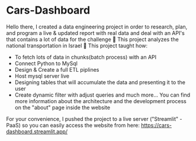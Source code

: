 # Cars-Dashboard
Hello there, 
I created a data engineering project in order to research, plan, and program
a live & updated report with real data and deal with an API's that contains a lot of data for the challenge 💪
This project analyzes the national transportation in Israel 🚗
This project taught how:
- To fetch lots of data in chunks(batch process) with an API 
- Connect Python to MySql
- Design & Create a full ETL piplines
- Host mysql server live
- Designing tables that will accumulate the data and presenting it to the user
- Create dynamic filter with adjust queries and much more...
You can find more information about the architecture and the development process on the "about" page inside the website

For your convenience, I pushed the project to a live server ("Streamlit" - PaaS) 
so you can easily access the website from here:
https://cars-dashboard.streamlit.app/
